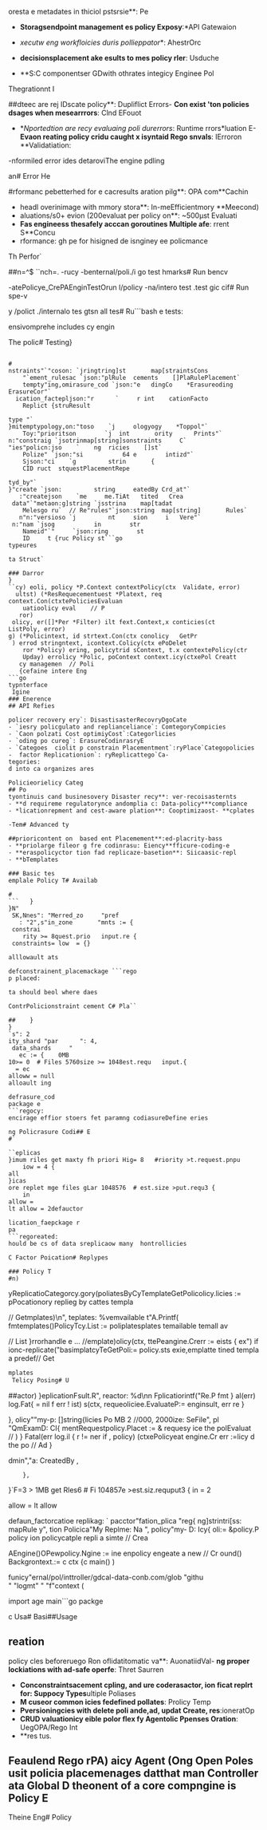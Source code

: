 oresta e metadates in thiciol pstsrsie**: Pe
- **Storagsendpoint management es policy Exposy**:*API Gatewaion
- *xecutw eng workfloicies duris pollieppator**: AhestrOrc
- **decisionsplacement ake esults to mes policy rler**: Usduche

- **S:C componentser GDwith othrates  integicy Enginee Pol

Thegrationnt I

##dteec are rej IDscate policy**: Dupliflict Errors- **Con exist
'ton policies dsages when mesearrrors**: Clnd EFouot 
- **Nportedtion are recy evaluaing poli durerrors*: Runtime rrors*luation E- **Evaon
reating policy cridu caught x isyntaid Rego snvals**: IErroron  **Validatiation:

-nformiled error ides detaroviThe engine pdling

an# Error He

#rformanc pebetterhed for e cacresults aration pilg**: OPA com**Cachin
- headl overinimage with mmory stora**: In-meEfficientmory **Meecond)
- aluations/s0+ evion (200evaluat per policy on**: ~500μst Evaluati
- **Fas engineess thesafely acccan goroutines Multiple afe**: rrent S**Concu
- rformance:
gh pe for hisigned de isnginey ee policmance

Th Perfor`

##n=^$
``nch=. -rucy -benternal/poli./i
go test hmarks# Run bencv

 -atePolicye_CrePAEnginTestOrun l/policy -na/intero test .test
gic cif# Run spe-v

y /polict ./internalo tes
gtsn all tes# Ru```bash
e tests:

ensivomprehe includes cy engin

The polic# Testing}
```

#
nstraints"`"coson: `jringtring]st       map[straintsCons
    "`ement_rulesac `json:"plRule  cements    []PlaRulePlacement`
    tempty"ing,omirasure_cod `json:"e   dingCo    *Erasureoding   ErasureCor"`
  ication_factepljson:"r      `     r int    cationFacto
    Replict {struResult 

type "`
}mitemptypology,on:"toso    `j     ologyogy    *Toppol"`
    Toy:"prioritson        `j  int       ority      Prints"`
n:"constraig `jsotrinmap[string]sonstraints     C`
"ies"policn:jso    `    ng  ricies    []st`
    Polize" `json:"si           64 e        intizd"`
    Sjson:"ci    `g         strin       {
    CID ruct  stquestPlacementRepe 

tyd_by"`
}"create `json:         string     eatedBy Crd_at"`
   :"createjson    `me     me.TiAt   tited   Crea
 data"`"metaon:g]string `jsstrina    map[tadat
    Melesgo ru`  // Re"rules"`json:string  map[string]       Rules`
   n"n:"versioso `j         nt     sion     i   Vere"`
 n:"nam `jsog           in        str
    Nameid"`"     `json:ring        st    
    ID     t {ruc Policy st```go
typeures

ta Struct`

### Darror
}
``cy) eoli, policy *P.Context contextPolicy(ctx  Validate, error)
  ultst) (*ResRequecementuest *Platext, req context.Con(ctxtePoliciesEvaluan
    uatioolicy eval    // P
   ror)
 olicy, er([]*Per *Filter) ilt fext.Context,x conticies(ct    ListPoly, error)
g) (*Policintext, id strtext.Con(ctx conolicy   GetPr
 ) errod stringntext, icontext.Colicy(ctx ePoDelet
    ror *Policy) ering, policytrid sContext, t.x contextePolicy(ctr
    Upday) errolicy *Polic, poContext context.icy(ctxePol Creatt
   cy managemen  // Poli
   {cefaine intere Eng
```go
typnterface
 Igine
### Enerence
## API Refies

policer recovery ery`: DisastisasterRecovryDgoCate
- `iesry policgulato and replianceliance`: ComtegoryCompicies
- `Caon polzati Cost optimiyCost`:Categorlicies
- `oding po cureg`: ErasureCodinrasryE
- `Categoes  ciolit p constrain Placementment`:ryPlace`Categopolicies
-  factor Replicationion`: ryReplicattego`Ca- 
tegories:
d into ca organizes ares

Policieorielicy Categ
## Po
tyontinuis cand businesovery Disaster recy**: ver-recoisasternts
- **d requireme regulatorynce andomplia c: Data-policy***compliance
- *licationrepment and cest-aware plation**: Cooptimizaost- **cplates

-Tem# Advanced ty

##prioricontent on  based ent Placemement**:ed-placrity-bass
- **priolarge fileor g fre codinrasu: Eiency**fficure-coding-e
- **eraspolicyctor tion fad replicaze-basetion**: Siicaasic-repl
- **bTemplates

### Basic tes
emplale Policy T# Availab

#
```   }
}N"
 SK,Nnes": "Merred_zo     "pref
   : "2",s"in_zone       "mnts := {
 constrai
    rity >= 8quest.prio   input.re {
 constraints= low  = {}

alllowault ats

defconstrainent_placemackage ```rego
p placed:

ta should beol where daes

ContrPolicionstraint cement C# Pla``

##    }
}
`s": 2
ity_shard "par      ": 4,
 data_shards     "
   ec := {    0MB
10>= 0  # Files 5760size >= 1048est.requ   input.{
  = ec 
alloww = null
alloault ing

defrasure_cod
package e
```regocy:
encirage effior stoers fet paramng codiasureDefine eries

ng Policrasure Codi## E
#`

``eplicas
}imum riles get maxty fh priori Hig= 8   #riority >t.request.pnpu
    iow = 4 {
all
}icas
ore replet mge files gLar 1048576  # est.size >put.requ3 {
    in
allow = 
lt allow = 2defauctor

lication_faepckage r
pa
```regoreated:
hould be cs of data sreplicaow many  hontrollicies

C Factor Poication# Replypes

### Policy T
#n)
```
yReplicatioCategorcy.gory(poliatesByCyTemplateGetPolicolicy.licies := pPocationory
replieg by cattes templa

// Getmplates)\n", teplates: %vemvailable t"A.Printf(
fmtemplates()PolicyTcy.List := poliplatesplates
temailable temall av

// List 
}rrorhandle e ... 
    //emplate)olicy(ctx, ttePeangine.Crerr := eists {
    ex")
if ionc-replicate("basimplatcyTeGetPoli:= policy.sts  exie,emplatte
tined templa a predef// Get
```go
mplates
 Telicy Posing# U
```

##actor)
}eplicationFsult.R", reactor: %d\nn Fplicatiorintf("Re.P 
    fmt    }
   al(err)
  log.Fat{
      = nil f err ! ist)
   s(ctx, requeoliciee.EvaluateP:= enginsult, err  re   }
    
 },
   olicy""my-p: []string{licies  Po      MB
 2 //000,   2000ize:         SeFile",
 pl   "QmExamD:        CI{
   mentRequestpolicy.Placet := &   requesy
 ice the polEvaluat  
    //   )
    }
Fatal(err     log.il {
   r != ner    if , policy)
(ctxePolicyeat engine.Cr   err :=licy
 d the po
    // Ad     }

   dmin","a:  CreatedBy    ,
   
        },
}`F=3 > 1MB get Rles6  # Fi 104857e >est.siz.requput3 {
    in = 2

allow = lt allow

defaun_factorcatioe replikag: `
pacctor"fation_plica     "reg{
       ng]strintri[ss: mapRule        y",
tion Policica"My Replme:    Na     ",
policy"my-  D:      Icy{
   oli:= &policy.P
    policy ion policycatple repli a simte // Crea
    
   AEngine()OPewpolicy.Ngine := ine
    enpolicy engeate a new    // Cr 
    ound()
Backgrontext.:= c
    ctx {c main() 
)

funicy"ernal/pol/inttroller/gdcal-data-conb.com/glob   "githu    
 "
    "logmt"
"
    "f"context    (


import age main```go
packge

c Usa# Basi##Usage


## reation
 policy cles beforeruego  Ron oflidatitomatic va**: AuonatiidVal- **ng
proper lockiations with ad-safe operfe**: Thret Saurren
- **Conconstraintsacement cpling, and ure coderasactor, ion ficat replrt for: Suppocy Types**ultiple Poliases
- **M cuseor common icies fedefined pollates**: Prolicy Temp
- **Pversioningcies with  delete poli ande,ad, updat Create, res**:ioneratOp
- **CRUD valuationicy eible polor flex fy Agentolic Ppenses Oration**: UegOPA/Rego Int
- **res
tus.

## Feaulend Rego rPA) aicy Agent (Ong Open Poles usit policia placemenages datthat man Controller ata Global D theonent of a core compngine is Policy E

Theine Eng# Policy